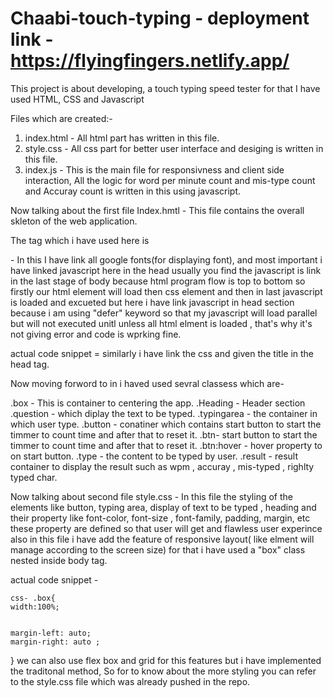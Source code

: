 # Chaabi-touch-typing - deployment link - https://flyingfingers.netlify.app/
This project is about developing, a touch typing speed tester for that I have used HTML, CSS and Javascript

Files which are created:- 
1. index.html - All html part has written in this file.
2. style.css - All css part for better user interface and desiging is written in this file.
3. index.js - This is the main file for responsivness and client side interaction, All the logic for word per minute count and mis-type count and Accuray count is written in this using javascript.


Now talking about the first file Index.hmtl -
This file contains the overall skleton of the web application.

The tag which i have used here is 
<head> - In this I have link all google fonts(for displaying font), and most important i have linked javascript here in the head usually you find the javascript is link in the last stage of body because html program flow is top to bottom so firstly our html element will load then css element and then in last javascript is loaded and excueted but here i have link javascript in head section because i am using "defer" keyword so that my javascript will load parallel but will not executed unitl unless all html elment is loaded , that's why it's not giving error and code is wprking fine.
  
  
  actual code snippet = <script src="index.js" defer></script>
  similarly i have link the css and given the title in the head tag.
  
  Now moving forword to in <body>
  i haved used sevral classess which are-
  
  .box - This is container to centering the app.
  .Heading - Header section
  .question - which diplay the text to be typed.
  .typingarea - the container in which user type.
  .button - conatiner which contains start button to start the timmer to count time and after that to reset it.
  .btn-  start button to start the timmer to count time and after that to reset it.
  .btn:hover - hover property to on start button.
  .type - the content to be typed by user.
  .result - result container to display the result such as wpm , accuray , mis-typed , righlty typed char.
  
  
  
  Now talking about second file style.css -
  In this file  the styling of the elements like button, typing area, display of text to be typed , heading and their property like font-color, font-size , font-family, padding, margin, etc these property are defined so that user will get and flawless user experince also in this file i have add the feature of responsive layout( like elment will manage according to the screen size) for that i have used a "box" class nested inside body tag.

  actual code snippet -  <body> 
  <div class="box"> </div>
  <body>
    
    css- .box{
    width:100%;
    
   
    margin-left: auto;
    margin-right: auto ;
}
    we can also use flex box and grid for this features but i have implemented the traditonal method, So for to know about the more styling you can refer to the style.css file which was already pushed in the repo.
  
  
 
 

